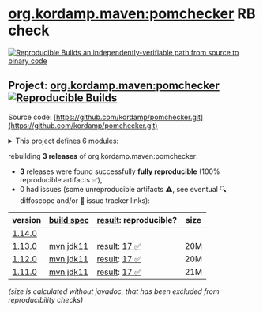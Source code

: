 [org.kordamp.maven:pomchecker](https://central.sonatype.com/artifact/org.kordamp.maven/pomchecker/versions) RB check
=======

[![Reproducible Builds](https://reproducible-builds.org/images/logos/rb.svg) an independently-verifiable path from source to binary code](https://reproducible-builds.org/)

## Project: [org.kordamp.maven:pomchecker](https://central.sonatype.com/artifact/org.kordamp.maven/pomchecker/versions) [![Reproducible Builds](https://img.shields.io/endpoint?url=https://raw.githubusercontent.com/jvm-repo-rebuild/reproducible-central/master/content/org/kordamp/pomchecker/badge.json)](https://github.com/jvm-repo-rebuild/reproducible-central/blob/master/content/org/kordamp/pomchecker/README.md)

Source code: [https://github.com/kordamp/pomchecker.git](https://github.com/kordamp/pomchecker.git)

<details><summary>This project defines 6 modules:</summary>

* [org.kordamp.maven:pomchecker](https://central.sonatype.com/artifact/org.kordamp.maven/pomchecker/overview)
* [org.kordamp.maven:pomchecker-cli](https://central.sonatype.com/artifact/org.kordamp.maven/pomchecker-cli/overview)
* [org.kordamp.maven:pomchecker-core](https://central.sonatype.com/artifact/org.kordamp.maven/pomchecker-core/overview)
* [org.kordamp.maven:pomchecker-enforcer-rules](https://central.sonatype.com/artifact/org.kordamp.maven/pomchecker-enforcer-rules/overview)
* [org.kordamp.maven:pomchecker-maven-plugin](https://central.sonatype.com/artifact/org.kordamp.maven/pomchecker-maven-plugin/overview)
* [org.kordamp.maven:pomchecker-toolprovider](https://central.sonatype.com/artifact/org.kordamp.maven/pomchecker-toolprovider/overview)
</details>

rebuilding **3 releases** of org.kordamp.maven:pomchecker:
- **3** releases were found successfully **fully reproducible** (100% reproducible artifacts :white_check_mark:),
- 0 had issues (some unreproducible artifacts :warning:, see eventual :mag: diffoscope and/or :memo: issue tracker links):

| version | [build spec](/BUILDSPEC.md) | [result](https://reproducible-builds.org/docs/jvm/): reproducible? | size |
| -- | --------- | ------ | -- |
| [1.14.0](https://central.sonatype.com/artifact/org.kordamp.maven/pomchecker/1.14.0/pom) | | | |
| [1.13.0](https://central.sonatype.com/artifact/org.kordamp.maven/pomchecker/1.13.0/pom) | [mvn jdk11](pomchecker-1.13.0.buildspec) | [result](pomchecker-1.13.0.buildinfo): [17 :white_check_mark: ](pomchecker-1.13.0.buildcompare) | 20M |
| [1.12.0](https://central.sonatype.com/artifact/org.kordamp.maven/pomchecker/1.12.0/pom) | [mvn jdk11](pomchecker-1.12.0.buildspec) | [result](pomchecker-1.12.0.buildinfo): [17 :white_check_mark: ](pomchecker-1.12.0.buildcompare) | 20M |
| [1.11.0](https://central.sonatype.com/artifact/org.kordamp.maven/pomchecker/1.11.0/pom) | [mvn jdk11](pomchecker-1.11.0.buildspec) | [result](pomchecker-1.11.0.buildinfo): [17 :white_check_mark: ](pomchecker-1.11.0.buildcompare) | 21M |

<i>(size is calculated without javadoc, that has been excluded from reproducibility checks)</i>
